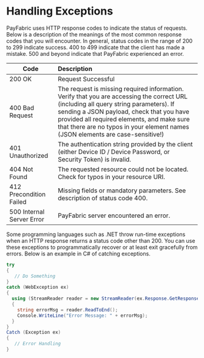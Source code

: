 Handling Exceptions
===================
PayFabric uses HTTP response codes to indicate the status of requests. Below is a description of the meanings of the most common response codes that you will encounter. In general, status codes in the range of 200 to 299 indicate success. 400 to 499 indicate that the client has made a mistake. 500 and beyond indicate that PayFabric experienced an error. 

| Code        | Description | 
| ------------- | :------------- | 
| 200 OK | Request Successful | 
| 400 Bad Request | The request is missing required information. Verify that you are accessing the correct URL (including all query string parameters). If sending a JSON payload, check that you have provided all required elements, and make sure that there are no typos in your element names (JSON elements are case-sensitive!) |
| 401 Unauthorized | The authentication string provided by the client (either Device ID / Device Password, or Security Token) is invalid. |  
| 404 Not Found | The requested resource could not be located. Check for typos in your resource URI. |  
| 412 Precondition Failed | Missing fields or mandatory parameters. See description of status code 400. |  
| 500 Internal Server Error| PayFabric server encountered an error. |

Some programming languages such as .NET throw run-time exceptions when an HTTP response returns a status code other than 200. You can use these exceptions to programmatically recover or at least exit gracefully from errors. Below is an example in C# of catching exceptions.
```c#
try
{
   // Do Something
}
catch (WebException ex)
{
  using (StreamReader reader = new StreamReader(ex.Response.GetResponseStream()))
  {
    string errorMsg = reader.ReadToEnd();
    Console.WriteLine("Error Message: " + errorMsg);
  }
}
Catch (Exception ex)
{
   // Error Handling
}
```
